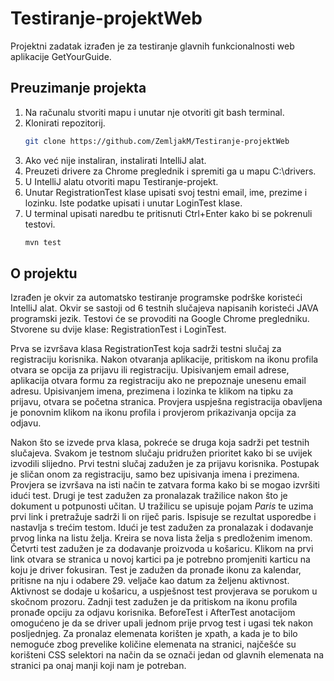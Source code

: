 # Testiranje-projektWeb

Projektni zadatak izrađen je za testiranje glavnih funkcionalnosti web aplikacije GetYourGuide.

## Preuzimanje projekta
1. Na računalu stvoriti mapu i unutar nje otvoriti git bash terminal.
2. Klonirati repozitorij.
   ```bash
   git clone https://github.com/ZemljakM/Testiranje-projektWeb
   ```
3. Ako već nije instaliran, instalirati IntelliJ alat.
4. Preuzeti drivere za Chrome preglednik i spremiti ga u mapu C:\drivers.
5. U IntelliJ alatu otvoriti mapu Testiranje-projekt.
6. Unutar RegistrationTest klase upisati svoj testni email, ime, prezime i lozinku. Iste podatke upisati i unutar LoginTest klase.
7. U terminal upisati naredbu te pritisnuti Ctrl+Enter kako bi se pokrenuli testovi.
   ```bash
   mvn test
   ```

## O projektu
Izrađen je okvir za automatsko testiranje programske podrške koristeći IntelliJ alat. Okvir se sastoji od 6 testnih slučajeva napisanih koristeći JAVA programski jezik. Testovi će se provoditi na Google Chrome pregledniku. Stvorene su dvije klase: RegistrationTest i LoginTest. 

Prva se izvršava klasa RegistrationTest koja sadrži testni slučaj za registraciju korisnika. Nakon otvaranja aplikacije, pritiskom na ikonu profila otvara se opcija za prijavu ili registraciju. Upisivanjem email adrese, aplikacija otvara formu za registraciju ako ne prepoznaje unesenu email adresu. Upisivanjem imena, prezimena i lozinka te klikom na tipku za prijavu, otvara se početna stranica. Provjera uspješna registracija obavljena je ponovnim klikom na ikonu profila i provjerom prikazivanja opcija za odjavu.

Nakon što se izvede prva klasa, pokreće se druga koja sadrži pet testnih slučajeva. Svakom je testnom slučaju pridružen prioritet kako bi se uvijek izvodili slijedno. Prvi testni slučaj zadužen je za prijavu korisnika. Postupak je sličan onom za registraciju, samo bez upisivanja imena i prezimena. Provjera se izvršava na isti način te zatvara forma kako bi se mogao izvršiti idući test. Drugi je test zadužen za pronalazak tražilice nakon što je dokument u potpunosti učitan. U tražilicu se upisuje pojam _Paris_ te uzima prvi link i pretražuje sadrži li on riječ paris. Ispisuje se rezultat usporedbe i nastavlja s trećim testom. Idući je test zadužen za pronalazak i dodavanje prvog linka na listu želja. Kreira se nova lista želja s predloženim imenom. Četvrti test zadužen je za dodavanje proizvoda u košaricu. Klikom na prvi link otvara se stranica u novoj kartici pa je potrebno promjeniti karticu na koju je driver fokusiran. Test je zadužen da pronađe ikonu za kalendar, pritisne na nju i odabere 29. veljače kao datum za željenu aktivnost. Aktivnost se dodaje u košaricu, a uspješnost test provjerava se porukom u skočnom prozoru. Zadnji test zadužen je da pritiskom na ikonu profila pronađe opciju za odjavu korisnika. BeforeTest i AfterTest anotacijom omogućeno je da se driver upali jednom prije prvog test i ugasi tek nakon posljednjeg. Za pronalaz elemenata korišten je xpath, a kada je to bilo nemoguće zbog prevelike količine elemenata na stranici, najčešće su korišteni CSS selektori na način da se označi jedan od glavnih elemenata na stranici pa onaj manji koji nam je potreban.


